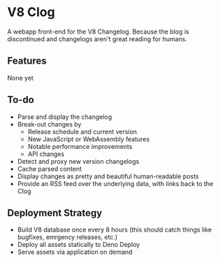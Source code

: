 # V8 Clog

A webapp front-end for the V8 Changelog. Because the blog is discontinued and
changelogs aren't great reading for humans.

## Features

None yet

## To-do

- Parse and display the changelog
- Break-out changes by
  - Release schedule and current version
  - New JavaScript or WebAssembly features
  - Notable performance improvements
  - API changes
- Detect and proxy new version changelogs
- Cache parsed content
- Display changes as pretty and beautiful human-readable posts
- Provide an RSS feed over the underlying data, with links back to the Clog

## Deployment Strategy

- Build V8 database once every 8 hours (this should catch things like bugfixes, emrgency releases, etc.)
- Deploy all assets statically to Deno Deploy
- Serve assets via application on demand